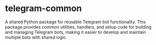 # telegram-common

A shared Python package for reusable Telegram bot functionality. This package provides common utilities, handlers, and setup code for building and managing Telegram bots, making it easier to develop and maintain multiple bots with shared logic.
